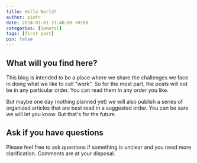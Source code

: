 ```yaml
---
title: Hello World!
author: piotr
date: 2024-01-01 21:40:00 +0100
categories: [General]
tags: [first post]
pin: false
---
```


## What will you find here?

This blog is intended to be a place where we share the challenges we face in doing what we like to call "work". So for the most part, the posts will not be in any particular order. You can read them in any order you like.

But maybe one day (nothing planned yet) we will also publish a series of organized articles that are best read in a suggested order. You can be sure we will let you know. But that's for the future.

## Ask if you have questions

Please feel free to ask questions if something is unclear and you need more clarification. Comments are at your disposal.
